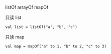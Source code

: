 listOf
arrayOf
mapOf

只读 list

```
val list = listOf("a", "b", "c")
```

只读 map

```
val map = mapOf("a" to 1, "b" to 2, "c" to 3)
```

